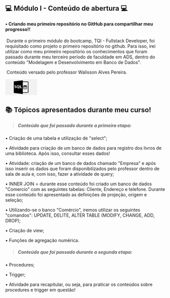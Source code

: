 ##      :computer:	Módulo I - Conteúdo de abertura :computer:

 

#### • Criando meu primeiro repositório no GitHub para compartilhar meu progresso!! 

​		Durante o primeiro módulo do bootcamp, TQI - Fullstack Developer, foi requisitado como projeto o primeiro repositório no github. Para isso, irei utilizar como meu primeiro repositório os conhecimentos que foram passado durante meu terceiro período de faculdade em ADS, dentro do conteúdo "Modelagem e Desenvolvimento em Banco de Dados". 

​		Conteúdo versado pelo professor Walisson Alves Pereira. 

  <img src="sql.png"
        width="100"
     height="50"> 



## :books: Tópicos apresentados durante meu curso!

> #####  **Conteúdo que foi passado durante a primeira etapa:**

• Criação de uma tabela e utilização de "select";

• Atividade para criação de um banco de dados para registro dos livros de uma biblioteca. Após isso, consultar esses dados!

• Atividade: criação de um banco de dados chamado "Empresa" e após isso inserir os dados que foram disponibilizados pelo professor dentro de sala de aula e, com isso, fazer a atividade de query;

• INNER JOIN = durante esse conteúdo foi criado um banco de dados "Comercio" com as seguintes tabelas: Cliente, Endereço e telefone.  Durante esse conteúdo foi apresentado as definições de projeção, origem e seleção;

• Utilizando-se o banco "Comércio", iremos utilizar os seguintes "comandos": UPDATE, DELITE, ALTER TABLE (MODIFY, CHANGE, ADD, DROP);

• Criação de view;

• Funções de agregação numérica.

> ##### **Conteúdo que foi passado durante a segunda etapa:**

• Procedures;

• Trigger;

• Atividade para recapitular, ou seja, para praticar os conteúdos sobre procedures e trigger em questão!

